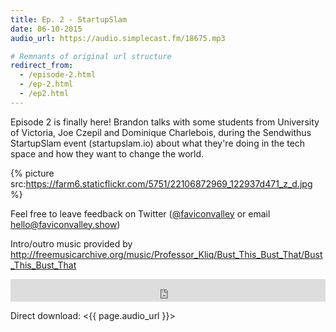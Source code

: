 ```yaml
---
title: Ep. 2 - StartupSlam
date: 06-10-2015
audio_url: https://audio.simplecast.fm/18675.mp3

# Remnants of original url structure
redirect_from:
  - /episode-2.html
  - /ep-2.html
  - /ep2.html
---
```


Episode 2 is finally here! Brandon talks with some students from University of Victoria, Joe Czepil and Dominique Charlebois, during the Sendwithus StartupSlam event (startupslam.io) about what they're doing in the tech space and how they want to change the world.

{% picture src:https://farm6.staticflickr.com/5751/22106872969_122937d471_z_d.jpg %}

Feel free to leave feedback on Twitter ([@faviconvalley](https://twiter.com/faviconvalley) or email hello@faviconvalley.show)

Intro/outro music provided by <http://freemusicarchive.org/music/Professor_Kliq/Bust_This_Bust_That/Bust_This_Bust_That>

<iframe frameborder='0' height='36px' scrolling='no' seamless src='https://simplecast.fm/e/18675?style=dark' width='100%'></iframe>

Direct download: <{{ page.audio_url }}>
